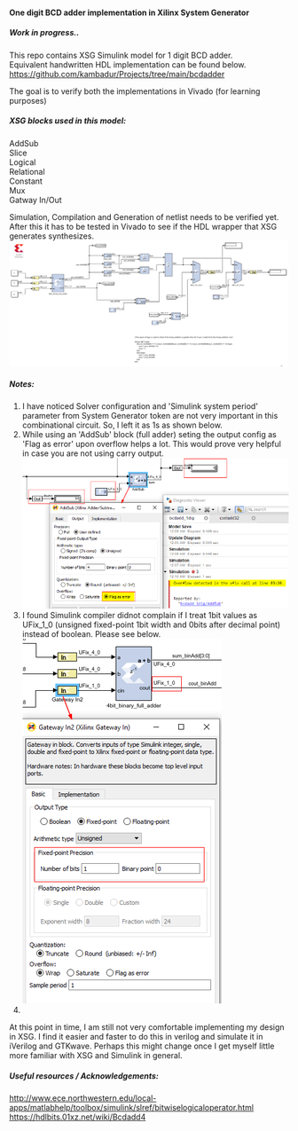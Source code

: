 #### One digit BCD adder implementation in Xilinx System Generator

##### Work in progress..  

This repo contains XSG Simulink model for 1 digit BCD adder.  
Equivalent handwritten HDL implementation can be found below.  
https://github.com/kambadur/Projects/tree/main/bcdadder  

The goal is to verify both the implementations in Vivado (for learning purposes)  

##### XSG blocks used in this model:  
AddSub  
Slice  
Logical  
Relational  
Constant  
Mux  
Gatway In/Out  


Simulation, Compilation and Generation of netlist needs to be verified yet. After this it has to be tested in Vivado to see if the HDL wrapper that XSG generates synthesizes.  
![](assets/bcdadd_1dig.png)   


##### Notes:  
1. I have noticed Solver configuration and 'Simulink system period' parameter from System Generator token are not very important in this combinational circuit.  So, I left it as 1s as shown below.
2. While using an 'AddSub' block (full adder) seting the output config as 'Flag as error' upon overflow helps a lot. This would prove very helpful in case you are not using carry output.  
    ![](assets/addsub_overflow.png)  
3. I found Simulink compiler didnot complain if I treat 1bit values as UFix_1_0 (unsigned fixed-point 1bit width and 0bits after decimal point) instead of boolean. Please see below.  
   ![](assets/UFix_1_0.png)  
4. 

At this point in time, I am still not very comfortable implementing my design in XSG. I find it easier and faster to do this in verilog and simulate it in iVerilog and GTKwave. Perhaps this might change once I get myself little more familiar with XSG and Simulink in general.  


##### Useful resources / Acknowledgements:  
http://www.ece.northwestern.edu/local-apps/matlabhelp/toolbox/simulink/slref/bitwiselogicaloperator.html  
https://hdlbits.01xz.net/wiki/Bcdadd4  

